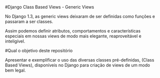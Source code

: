 #Django Class Based Views - Generic Views

No Django 1.3, as generic views deixaram de ser definidas como funções e passaram a ser classes.

Assim podemos definir atributos, comportamentos e características especiais em nossas views de modo mais elegante, reaproveitável e inteligível.

#Qual o objetivo deste repositório

Apresentar e exemplificar o uso das diversas classes pré-definidas, (Class Based Views), disponíveis no Django para criação de views de um modo bem legal.